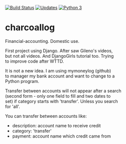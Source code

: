 [![Build Status](https://www.travis-ci.org/hpfn/charcoallog.svg?branch=master)](https://www.travis-ci.org/hpfn/charcoallog)
[![Updates](https://pyup.io/repos/github/hpfn/charcoallog/shield.svg)](https://pyup.io/repos/github/hpfn/charcoallog/)
[![Python 3](https://pyup.io/repos/github/hpfn/charcoallog/python-3-shield.svg)](https://pyup.io/repos/github/hpfn/charcoallog/)

# charcoallog
Financial-accounting. Domestic use.

First project using Django. After saw Gileno's videos,<br>
but not all videos. And DjangoGirls tutorial too. Trying<br>
to improve code after WTTD.

It is not a new idea. I am using mymoneylog (github)<br>
to manager my bank account and want to change to a <br>
Python program.

Transfer between accounts will not appear after a search<br>
(second form - only one field to fill and two dates to<br>
set) if category starts with 'transfer'. Unless you search<br>
for 'all'.

You can transfer between accounts like:  

 - description: account name to receive credit
 - category: 'transfer'
 - payment: account name which credit came from
 


